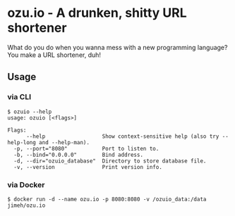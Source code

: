 # ozu.io - A drunken, shitty URL shortener

What do you do when you wanna mess with a new programming language? You make a
URL shortener, duh!

## Usage

### via CLI

```
$ ozuio --help
usage: ozuio [<flags>]

Flags:
      --help                  Show context-sensitive help (also try --help-long and --help-man).
  -p, --port="8080"           Port to listen to.
  -b, --bind="0.0.0.0"        Bind address.
  -d, --dir="ozuio_database"  Directory to store database file.
  -v, --version               Print version info.
```

### via Docker

```
$ docker run -d --name ozu.io -p 8080:8080 -v /ozuio_data:/data jimeh/ozu.io
```
